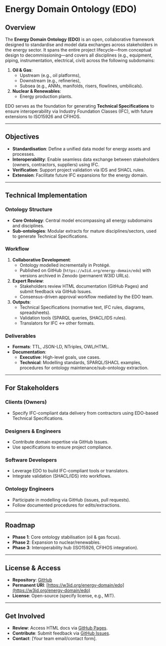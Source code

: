 # Energy Domain Ontology (EDO)

## Overview
The **Energy Domain Ontology (EDO)** is an open, collaborative framework designed to standardise and model data exchanges across stakeholders in the energy sector. It spans the entire project lifecycle—from conceptual design to decommissioning—and covers all disciplines (e.g., equipment, piping, instrumentation, electrical, civil) across the following subdomains:
1. **Oil & Gas**:  
   - Upstream (e.g., oil platforms),  
   - Downstream (e.g., refineries),  
   - Subsea (e.g., ANMs, manifolds, risers, flowlines, umbilicals).  
2. **Nuclear & Renewables**:  
   - Energy production plants.  

EDO serves as the foundation for generating **Technical Specifications** to ensure interoperability via Industry Foundation Classes (IFC), with future extensions to ISO15926 and CFIHOS.

---

## Objectives
- **Standardisation**: Define a unified data model for energy assets and processes.  
- **Interoperability**: Enable seamless data exchange between stakeholders (owners, contractors, suppliers) using IFC.  
- **Verification**: Support project validation via IDS and SHACL rules.  
- **Extension**: Facilitate future IFC expansions for the energy domain.  

---

## Technical Implementation
### Ontology Structure
- **Core Ontology**: Central model encompassing all energy subdomains and disciplines.  
- **Sub-ontologies**: Modular extracts for mature disciplines/sectors, used to generate Technical Specifications.  

### Workflow
1. **Collaborative Development**:  
   - Ontology modelled incrementally in Protégé.  
   - Published on GitHub (`https://w3id.org/energy-domain/edo`) with versions archived in Zenodo (permanent W3ID URLs).  
2. **Expert Review**:  
   - Stakeholders review HTML documentation (GitHub Pages) and submit feedback via GitHub Issues.  
   - Consensus-driven approval workflow mediated by the EDO team.  
3. **Outputs**:  
   - Technical Specifications (normative text, IFC rules, diagrams, spreadsheets).  
   - Validation tools (SPARQL queries, SHACL/IDS rules).  
   - Translators for IFC ↔ other formats.  

### Deliverables
- **Formats**: TTL, JSON-LD, NTriples, OWL/HTML.  
- **Documentation**:  
  - **Executive**: High-level goals, use cases.  
  - **Technical**: Modelling standards, SPARQL/SHACL examples, procedures for ontology maintenance/sub-ontology extraction.  

---

## For Stakeholders
### Clients (Owners)
- Specify IFC-compliant data delivery from contractors using EDO-based Technical Specifications.  

### Designers & Engineers
- Contribute domain expertise via GitHub Issues.  
- Use specifications to ensure project compliance.  

### Software Developers
- Leverage EDO to build IFC-compliant tools or translators.  
- Integrate validation (SHACL/IDS) into workflows.  

### Ontology Engineers
- Participate in modelling via GitHub (issues, pull requests).  
- Follow documented procedures for edits/extractions.  

---

## Roadmap
- **Phase 1**: Core ontology stabilisation (oil & gas focus).  
- **Phase 2**: Expansion to nuclear/renewables.  
- **Phase 3**: Interoperability hub (ISO15926, CFIHOS integration).  

---

## License & Access
- **Repository**: [GitHub](https://github.com/[your-repo])  
- **Permanent URI**: [https://w3id.org/energy-domain/edo](https://w3id.org/energy-domain/edo)  
- **License**: Open-source (specify license, e.g., MIT).  

---

## Get Involved
- **Review**: Access HTML docs via [GitHub Pages](https://[your-org].github.io/[repo]).  
- **Contribute**: Submit feedback via [GitHub Issues](https://github.com/[your-repo]/issues).  
- **Contact**: [Your team email/contact form].  

